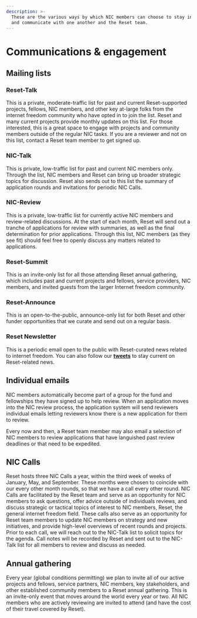 ```yaml
---
description: >-
  These are the various ways by which NIC members can choose to stay informed
  and communicate with one another and the Reset team.
---
```


# Communications & engagement

## Mailing lists

### Reset-Talk

This is a private, moderate-traffic list for past and current Reset-supported projects, fellows, NIC members, and other key at-large folks from the internet freedom community who have opted in to join the list. Reset and many current projects provide monthly updates on this list. For those interested, this is a great space to engage with projects and community members outside of the regular NIC tasks. If you are a reviewer and not on this list, contact a Reset team member to get signed up.

### NIC-Talk

This is private, low-traffic list for past and current NIC members only. Through the list, NIC members and Reset can bring up broader strategic topics for discussion. Reset also sends out to this list the summary of application rounds and invitations for periodic NIC Calls.

### NIC-Review

This is a private, low-traffic list for currently active NIC members and review-related discussions. At the start of each month, Reset will send out a tranche of applications for review with summaries, as well as the final determination for prior applications. Through this list, NIC members \(as they see fit\) should feel free to openly discuss any matters related to applications.

### Reset-Summit

This is an invite-only list for all those attending Reset annual gathering, which includes past and current projects and fellows, service providers, NIC members, and invited guests from the larger Internet freedom community.

### Reset-Announce

This is an open-to-the-public, announce-only list for both Reset and other funder opportunities that we curate and send out on a regular basis. 

### Reset Newsletter

This is a periodic email open to the public with Reset-curated news related to internet freedom. You can also follow our ​[**tweets**](https://twitter.com/resetdottech)​ to stay current on Reset-related news.

## Individual emails

NIC members automatically become part of a group for the fund and fellowships they have signed up to help review. When an application moves into the NIC review process, the application system will send reviewers individual emails letting reviewers know there is a new application for them to review.

Every now and then, a Reset team member may also email a selection of NIC members to review applications that have languished past review deadlines or that need to be expedited.

## NIC Calls

Reset hosts three NIC Calls a year, within the third week of weeks of January, May, and September. These months were chosen to coincide with our every other month rounds, so that we have a call every other round. NIC Calls are facilitated by the Reset team and serve as an opportunity for NIC members to ask questions, offer advice outside of individuals reviews, and discuss strategic or tactical topics of interest to NIC members, Reset, the general internet freedom field. These calls also serve as an opportunity for Reset team members to update NIC members on strategy and new initiatives, and provide high-level overviews of recent rounds and projects. Prior to each call, we will  reach out to the NIC-Talk list to solicit topics for the agenda. Call notes will be recorded by Reset and sent out to the NIC-Talk list for all members to review and discuss as needed.

## Annual gathering

Every year \(global conditions permitting\) we plan to invite all of our active projects and fellows, service partners, NIC members, key stakeholders, and other established community members to a Reset annual gathering. This is an invite-only event that moves around the world every year or two. All NIC members who are actively reviewing are invited to attend \(and have the cost of their travel covered by Reset\).

